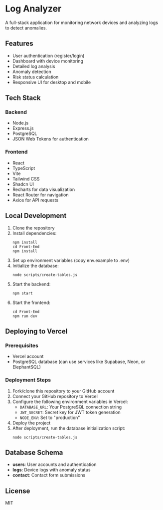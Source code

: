 # Log Analyzer

A full-stack application for monitoring network devices and analyzing logs to detect anomalies.

## Features

- User authentication (register/login)
- Dashboard with device monitoring
- Detailed log analysis
- Anomaly detection
- Risk status calculation
- Responsive UI for desktop and mobile

## Tech Stack

### Backend
- Node.js
- Express.js
- PostgreSQL
- JSON Web Tokens for authentication

### Frontend
- React
- TypeScript
- Vite
- Tailwind CSS
- Shadcn UI
- Recharts for data visualization
- React Router for navigation
- Axios for API requests

## Local Development

1. Clone the repository
2. Install dependencies:
   ```
   npm install
   cd Front-End
   npm install
   ```
3. Set up environment variables (copy env.example to .env)
4. Initialize the database:
   ```
   node scripts/create-tables.js
   ```
5. Start the backend:
   ```
   npm start
   ```
6. Start the frontend:
   ```
   cd Front-End
   npm run dev
   ```

## Deploying to Vercel

### Prerequisites
- Vercel account
- PostgreSQL database (can use services like Supabase, Neon, or ElephantSQL)

### Deployment Steps

1. Fork/clone this repository to your GitHub account
2. Connect your GitHub repository to Vercel
3. Configure the following environment variables in Vercel:
   - `DATABASE_URL`: Your PostgreSQL connection string
   - `JWT_SECRET`: Secret key for JWT token generation
   - `NODE_ENV`: Set to "production"
4. Deploy the project
5. After deployment, run the database initialization script:
   ```
   node scripts/create-tables.js
   ```

## Database Schema

- **users**: User accounts and authentication
- **logs**: Device logs with anomaly status
- **contact**: Contact form submissions

## License

MIT 